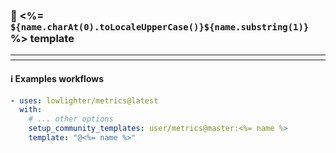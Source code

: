 ### 📕 <%= `${name.charAt(0).toLocaleUpperCase()}${name.substring(1)}` %> template

<table>
  <td align="center">
    <img src="">
    <img width="900" height="1" alt="">
  </td>
</table>

#### ℹ️ Examples workflows

```yaml
- uses: lowlighter/metrics@latest
  with:
    # ... other options
    setup_community_templates: user/metrics@master:<%= name %>
    template: "@<%= name %>"
```